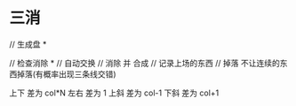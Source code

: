 # 三消

// 生成盘 *

// 检查消除 *
// 自动交换 
// 消除 并 合成
// 记录上场的东西
// 掉落 不让连续的东西掉落(有概率出现三条线交错)


上下 差为 col*N
左右 差为 1
上斜 差为 col-1
下斜 差为 col+1